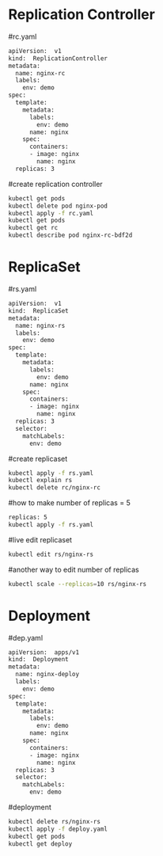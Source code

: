 # Replication Controller
#rc.yaml
```sh
apiVersion:  v1
kind:  ReplicationController
metadata:
  name: nginx-rc
  labels:
    env: demo
spec:
  template:
    metadata:
      labels:
        env: demo
      name: nginx
    spec:
      containers: 
      - image: nginx
        name: nginx
  replicas: 3
```
#create replication controller
```sh
kubectl get pods
kubectl delete pod nginx-pod
kubectl apply -f rc.yaml
kubectl get pods
kubectl get rc
kubectl describe pod nginx-rc-bdf2d
```

# ReplicaSet
#rs.yaml
```sh
apiVersion:  v1
kind:  ReplicaSet
metadata:
  name: nginx-rs
  labels:
    env: demo
spec:
  template:
    metadata:
      labels:
        env: demo
      name: nginx
    spec:
      containers: 
      - image: nginx
        name: nginx
  replicas: 3
  selector:
    matchLabels:
      env: demo
```
#create replicaset
```sh
kubectl apply -f rs.yaml
kubectl explain rs
kubectl delete rc/nginx-rc
```

#how to make number of replicas = 5
```sh
replicas: 5
kubectl apply -f rs.yaml
```

#live edit replicaset
```sh
kubectl edit rs/nginx-rs
```

#another way to edit number of replicas
```sh
kubectl scale --replicas=10 rs/nginx-rs
```

# Deployment

#dep.yaml
```sh
apiVersion:  apps/v1
kind:  Deployment
metadata:
  name: nginx-deploy
  labels:
    env: demo
spec:
  template:
    metadata:
      labels:
        env: demo
      name: nginx
    spec:
      containers: 
      - image: nginx
        name: nginx
  replicas: 3
  selector:
    matchLabels:
      env: demo
```

#deployment
```sh
kubectl delete rs/nginx-rs
kubectl apply -f deploy.yaml
kubectl get pods
kubectl get deploy
```
